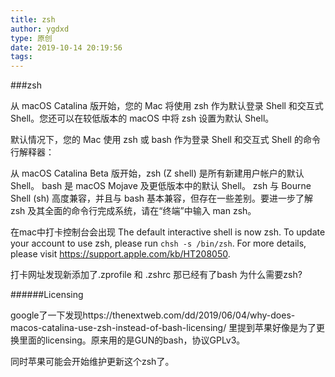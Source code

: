 ```yaml
---
title: zsh
author: ygdxd
type: 原创
date: 2019-10-14 20:19:56
tags:
---
```



###zsh

从 macOS Catalina 版开始，您的 Mac 将使用 zsh 作为默认登录 Shell 和交互式 Shell。您还可以在较低版本的 macOS 中将 zsh 设置为默认 Shell。

默认情况下，您的 Mac 使用 zsh 或 bash 作为登录 Shell 和交互式 Shell 的命令行解释器：

从 macOS Catalina Beta 版开始，zsh (Z shell) 是所有新建用户帐户的默认 Shell。
bash 是 macOS Mojave 及更低版本中的默认 Shell。
zsh 与 Bourne Shell (sh) 高度兼容，并且与 bash 基本兼容，但存在一些差别。要进一步了解 zsh 及其全面的命令行完成系统，请在“终端”中输入 man zsh。

在mac中打卡控制台会出现
The default interactive shell is now zsh.
To update your account to use zsh, please run `chsh -s /bin/zsh`.
For more details, please visit https://support.apple.com/kb/HT208050.

打卡网址发现新添加了.zprofile 和 .zshrc
那已经有了bash 为什么需要zsh?

######Licensing

google了一下发现https://thenextweb.com/dd/2019/06/04/why-does-macos-catalina-use-zsh-instead-of-bash-licensing/ 里提到苹果好像是为了更换里面的licensing。原来用的是GUN的bash，协议GPLv3。

同时苹果可能会开始维护更新这个zsh了。
